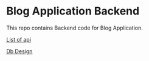 # Blog Application Backend
This repo contains Backend code for Blog Application.

[List of api](./docs/api.md)

[Db Design](./docs/db.md)